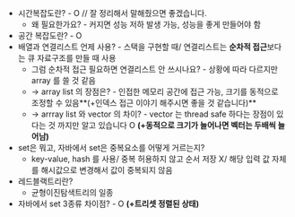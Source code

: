 - 시간복잡도란? - O // 잘 정리해서 말해줬으면 좋겠습니다.
    - 왜 필요한가요? - 커지면 성능 저하 발생 가능, 성능을 좋게 만들어야 함
- 공간 복잡도란? - O
- 배열과 연결리스트 언제 사용? - 스택을 구현할 때/ 연결리스트는 **순차적 접근**보다는 큐 자료구조를 만들 때 사용
    - 그럼 순차적 접근 필요하면 연결리스트 안 쓰시나요? - 상황에 따라 다르지만 array 를 쓸 것 같음
    - → array list 의 장점은? - 인접한 메모리 공간에 접근 가능,  크기를 동적으로 조정할 수 있음**(+인덱스 접근 이야기 해주시면 좋을 것 같습니다)**
    - → arrray list 와 vector 의 차이? - vector 는 thread safe 하다는 장점이 있다는 것 까지만 알고 있습니다 O **(+동적으로 크기가 늘어나면 벡터는 두배씩 늘어남)**
- set은 뭐고, 자바에서 set은 중복요소를 어떻게 거르는지?
    - key-value, hash 를 사용/ 중복 허용하지 않고 순서 저장 X/ 해당 입력 값 자체를 해시값으로 변경해서 값이 중복되지 않음
- 레드블랙트리란?
    - 균형이진탐색트리의 일종
- 자바에서 set 3종류 차이점? - O **(+트리셋 정렬된 상태)**
